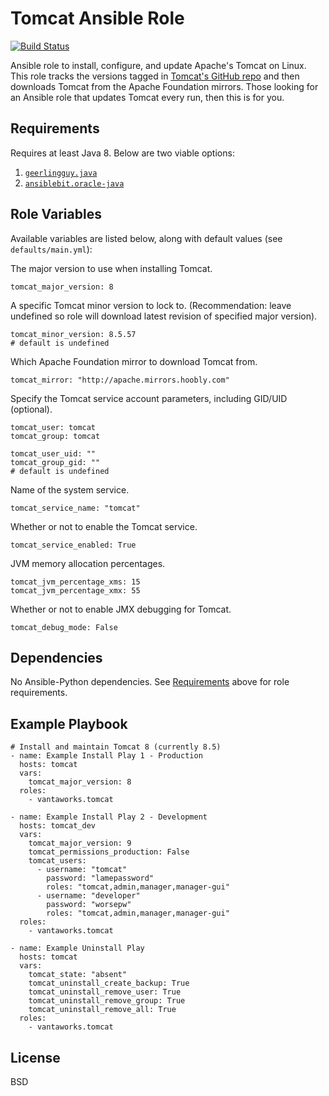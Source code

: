 Tomcat Ansible Role
===================

[![Build Status](https://travis-ci.com/vantaworks/ansible-role-tomcat.svg?branch=master)](https://travis-ci.com/vantaworks/ansible-role-tomcat)

Ansible role to install, configure, and update Apache's Tomcat on Linux. This role tracks the versions tagged in [Tomcat's GitHub repo](https://github.com/apache/tomcat) and then downloads Tomcat from the Apache Foundation mirrors. Those looking for an Ansible role that updates Tomcat every run, then this is for you.

Requirements
------------
Requires at least Java 8. Below are two viable options:

1. [`geerlingguy.java`](https://galaxy.ansible.com/geerlingguy/java)
2. [`ansiblebit.oracle-java`](https://galaxy.ansible.com/ansiblebit/oracle-java)

Role Variables
--------------
Available variables are listed below, along with default values (see `defaults/main.yml`):


The major version to use when installing Tomcat.

	tomcat_major_version: 8


A specific Tomcat minor version to lock to. (Recommendation: leave undefined so role will download latest revision of specified major version).

	tomcat_minor_version: 8.5.57
	# default is undefined


Which Apache Foundation mirror to download Tomcat from.

	tomcat_mirror: "http://apache.mirrors.hoobly.com"


Specify the Tomcat service account parameters, including GID/UID (optional).

	tomcat_user: tomcat
	tomcat_group: tomcat

	tomcat_user_uid: ""
	tomcat_group_gid: ""
	# default is undefined


Name of the system service.

	tomcat_service_name: "tomcat"


Whether or not to enable the Tomcat service.

	tomcat_service_enabled: True


JVM memory allocation percentages.

	tomcat_jvm_percentage_xms: 15
	tomcat_jvm_percentage_xmx: 55


Whether or not to enable JMX debugging for Tomcat.

	tomcat_debug_mode: False

Dependencies
------------
No Ansible-Python dependencies. See [Requirements](#requirements) above for role requirements.

Example Playbook
----------------
```
# Install and maintain Tomcat 8 (currently 8.5)
- name: Example Install Play 1 - Production
  hosts: tomcat
  vars:
    tomcat_major_version: 8
  roles:
    - vantaworks.tomcat

- name: Example Install Play 2 - Development
  hosts: tomcat_dev
  vars:
    tomcat_major_version: 9
    tomcat_permissions_production: False
    tomcat_users:
      - username: "tomcat"
        password: "lamepassword"
        roles: "tomcat,admin,manager,manager-gui"
      - username: "developer"
        password: "worsepw"
        roles: "tomcat,admin,manager,manager-gui"
  roles:
    - vantaworks.tomcat

- name: Example Uninstall Play
  hosts: tomcat
  vars:
    tomcat_state: "absent"
    tomcat_uninstall_create_backup: True
    tomcat_uninstall_remove_user: True
    tomcat_uninstall_remove_group: True
    tomcat_uninstall_remove_all: True
  roles:
    - vantaworks.tomcat
```

License
-------

BSD
